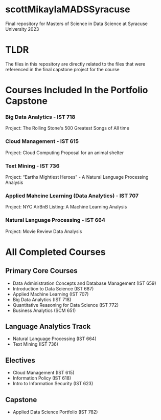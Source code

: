 # scottMikaylaMADSSyracuse
Final repository for Masters of Science in Data Science at Syracuse University 2023


# TLDR 
The files in this repository are directly related to the files that were referenced in the final capstone project for the course



# Courses Included In the Portfolio Capstone 

### Big Data Analytics - IST 718
Project: The Rolling Stone's 500 Greatest Songs of All time 

### Cloud Management - IST 615
Project: Cloud Computing Proposal for an animal shelter 

### Text Mining - IST 736
Project: “Earths Mightiest Heroes” - A Natural Language Processing Analysis

### Applied Mahcine Learning (Data Analytics) - IST 707
Project: NYC AirBnB Listing: A Machine Learning Analysis

### Natural Language Processing - IST 664
Project: Movie Review Data Analysis 

# All Completed Courses 
## Primary Core Courses 
- Data Administration Concepts and Database Management (IST 659)
- Introduction to Data Science (IST 687)
- Applied Machine Learning (IST 707)
- Big Data Analytics (IST 718)
- Quantitative Reasoning for Data Science (IST 772)
- Business Analytics (SCM 651)

## Language Analytics Track 
- Natural Language Processing (IST 664)
- Text Mining (IST 736)

## Electives 
- Cloud Management (IST 615)
- Information Policy (IST 618)
- Intro to Information Security (IST 623)

## Capstone 
- Applied Data Science Portfolio (IST 782)


